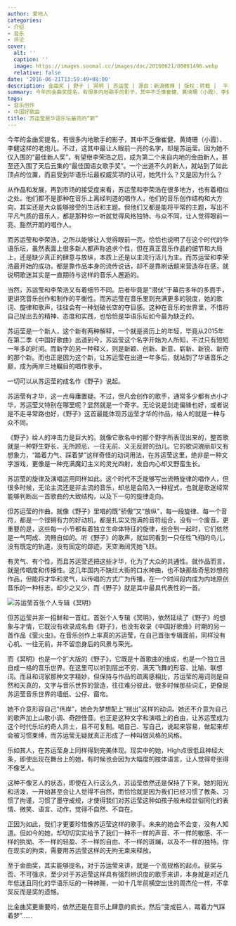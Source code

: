 ```yaml
---
author: 爱地人
categories:
- 介绍
- 音乐
- 评论
cover:
  alt: ''
  caption: ''
  image: https://images.soomal.cc/images/doc/20160621/00061496.webp
  relative: false
date: '2016-06-21T13:59:49+08:00'
description: 金曲奖 | 野子 | 冥明 | 苏运莹 | 源自：新浪微博 | 版权：转载 |  平均/总评分：10.00/30
summary: 今年的金曲奖提名，有很多内地歌手的影子，其中不乏像崔健、黄绮珊（小霞）、李健这样的老炮儿。不过，这其中最让人眼前一亮的名字，却是苏运莹。因为她不仅入围的“最佳新人奖”，有望继李荣浩之后，成为第二个来自内地的金曲新人……
tags:
- 音乐创作
- 中国好歌曲
title: 苏运莹是华语乐坛最亮的“新”
---
```


今年的金曲奖提名，有很多内地歌手的影子，其中不乏像崔健、黄绮珊（小霞）、李健这样的老炮儿。不过，这其中最让人眼前一亮的名字，却是苏运莹。因为她不仅入围的“最佳新人奖”，有望继李荣浩之后，成为第二个来自内地的金曲新人，甚至还入围了天后云集的“最佳国语女歌手奖”。一个出道不久的新人，就站到了如此顶点的位置，而且受到华语乐坛最权威奖项的认可，她凭什么？又是因为什么？

从作品和发展，再到市场的接受度来看，苏运莹和李荣浩在很多地方，也有着相似之处。他们都不是那种在音乐上离经判道的唱作人，他们的音乐创作结构和大方向，其实还是大众能够接受的生活和主题。但他们又都是能将平常的主题，写出不平凡气质的音乐人，都是那种你一听就觉得风格独特、与众不同，让人觉得眼前一亮、豁然开朗的唱作人。

而苏运莹和李荣浩，之所以能够让人觉得眼前一亮，恰恰也说明了在这个时代的华语乐坛，虽然表面上很多新人都声称追求个性，但在真正音乐作品的细节和大局上，还是缺少真正的肆意与放纵，本质上还是以主流行活儿为主。而苏运莹和李荣浩最开始的成功，都是靠作品本身的流传说话，却不是靠刷话题来营造存在感，就说明歌迷其实是一直期待与这样的音乐人邂逅的。

当然，苏运莹和李荣浩又有着细节不同。后者毕竟是“潜伏”于幕后多年的多面手，更讲究音乐创作和制作的平衡性。而苏运莹在音乐里则充满更多的锐度，她的歌词、旋律和歌声，往往会有一种划破长空的夺目感。这种在音乐的世界里，不惜将自己抛出去的精神、态度和实践，也恰恰是华语乐坛如今最为缺乏的。

苏运莹是一个新人，这个新有两种解释，一个就是资历上的年轻，毕竟从2015年在第二季《中国好歌曲》出道到今，苏运莹这个名字开始为人所知，不过只有短短一年多的时间。而新字的另一种释义，则是新颖、创新、新意、崭新、新锐、新奇的那个新。而也正是因为这个新，让苏运莹在出道一年多后，就站到了华语音乐之巅，成为两岸三地瞩目的唱作歌手。

一切可以从苏运莹的成名作《野子》说起。



苏运莹有才华，这一点毋庸置疑。不过，但凡会创作的歌手，通常多少都有点小才华，苏运莹又特别在哪里呢？显然就是一个奇字。无论说是剑走偏锋也好，或者说是不走寻常路也好，《野子》这首最能体现苏运莹才华的作品，给人的就是一种与众不同。

《野子》给人的冲击力是巨大的。就像它歌名中的那个野字所表现出来的，整首歌就是一种野生野长、无所顾忌、一往无前、义无反顾的劲儿。它的歌词瑰丽却又有想象力，“踏着力气、踩着梦”这样奇怪的动词用法，在苏运莹这里，绝非是一种文字游戏，更像是一种充满魔幻主义的灵光四射，发自内心却又野蛮生长。

苏运莹的旋律及演唱运用同样如此。这个时代不乏能够写出流畅旋律的唱作人，但很多时候，无论主流还是非主流的音乐，却总是会陷入一种程式，也就是歌迷经常能够判断出一首歌曲的大致结构，以及下一句的旋律走向。

但苏运莹的作曲，就像《野子》里唱的既“骄傲”又“放纵”，每一段旋律、每一个音符，都是一个铿锵有力的好动机，都是扎实又饱满的音符组合，没有一个废音。更重要的是，这些每一小节都有着独立生命体特征的旋律，组合到一起时，它们依然是一气呵成、流畅自如的。听《野子》的歌声，就如同看到一只任性飞翔的鸟儿，没有既定的轨道，没有固定的踪迹，天空海阔凭她飞跃。

有灵气、有个性，而且苏运莹还把这些才华，化为了大众的共通性。就作品而言，就是传唱度和传播性。这几年国内不缺烂大街的口水神曲，也不缺那些奇思妙想的作品，但能将才华和灵气，以传唱的方式广为传播，在一个时间段内成为内地原创音乐的一种标志，却少之又少，而《野子》就是其中最具代表性的一首。

![苏运莹首张个人专辑《冥明》](https://images.soomal.cc/images/doc/20160621/00061495_01.webp)





但苏运莹并非一招鲜和一首红。首张个人专辑《冥明》，依然延续了《野子》的想象与才情，它既没有收录成名曲《野子》，也没有收录《中国好歌曲》时期的另一首作品《萤火虫》。在音乐创作上率真的苏运莹，在自己首张专辑面前，同样没有心机、一往无前，并不留恋身后的风景与荣光。

而《冥明》也是一个扩大版的《野子》，它既是十首歌曲的组成，也是一个独立且自成一格的音乐世界。在这里可以听到层出不穷、满天飞舞的形容、比喻、联想词。而且和词家那种文字精妙，但保持与作品的疏离感相比，苏运莹的用词则是自然和天真的，文字与音乐世界的营造，往往难分彼此，很多时候那些词汇，更像是苏运莹音乐世界的墙纸、公仔、窗帘。

她不介意形容自己“伟岸”，她会为梦想配上“揣出”这样的动词。她还不介意为自己的歌声加上山歌小调、奇腔怪音。也正是这种文字和演唱上的自由，让苏运莹成为这个时代乐坛的奇人异士，且不可复制。唱自己、写自己，说起来容易，做起来却会被习惯束缚，而苏运莹无疑就真正形成了一种叫做风格的风格。

乐如其人，在苏运莹身上同样得到完美体现。现实中的她，High点很低且神经大条，即使出现在舞台上的她，有时候也会因为大幅度的肢体语言，让人觉得夸张得不像艺人。

这种不像艺人的状态，即使在入行这么久，苏运莹依然还是保持了下来。她的阳光和活泼，一开始甚至会让人觉得不自然，而恰恰就是因为我们已经习惯了教条、习惯了拘谨，习惯了墨守成规，才使得我们对苏运莹这种如孩子般未经世俗同化的表情、微笑、语言、动作，觉得不自然、不自在。

正因为如此，我们才更要珍惜像苏运莹这样的歌手。未来的她会不会变，没有人知道。但如今的她，却切切实实给予了我们一种不一样的声音、不一样的敏感、不一样的执拗、不一样的轻盈、不一样的自由、不一样的斑斓，以及不一样的独特。你在现实的拘束，需要用苏运莹这样的无拘无束来释放。

至于金曲奖，其实能够提名，对于苏运莹来讲，就是一个高规格的起点。获奖与否、不可强求，至少对于苏运莹这样具有强烈辨识度的歌手来讲，本身就是对近几年低迷且同化的华语乐坛的一种神赐，一如十几年前横空出世的周杰伦一样，不拿奖反而是奖的遗憾。

比金曲奖更重要的，依然还是在音乐上肆意的疯长，然后“变成巨人，踏着力气踩着梦”……
